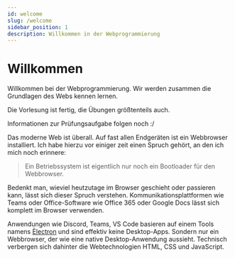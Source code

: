 ```yaml
---
id: welcome
slug: /welcome
sidebar_position: 1
description: Willkommen in der Webprogrammierung
---
```


# Willkommen

Willkommen bei der Webprogrammierung. Wir werden zusammen die Grundlagen
des Webs kennen lernen.

Die Vorlesung ist fertig, die Übungen größtenteils auch.

Informationen zur Prüfungsaufgabe folgen noch :/

Das moderne Web ist überall. Auf fast allen Endgeräten ist ein Webbrowser
installiert. Ich habe hierzu vor einiger zeit einen Spruch gehört, an den ich
mich noch erinnere:

> Ein Betriebssystem ist eigentlich nur noch ein Bootloader für den Webbrowser.

Bedenkt man, wieviel heutzutage im Browser geschieht oder passieren kann, lässt
sich dieser Spruch verstehen. Kommunikationsplattformen wie Teams oder
Office-Software wie Office 365 oder Google Docs lässt sich komplett im Browser
verwenden.

Anwendungen wie Discord, Teams, VS Code basieren auf einem Tools namens
[Èlectron](https://www.electronjs.org/) und sind effektiv keine Desktop-Apps.
Sondern nur ein Webbrowser, der wie eine native Desktop-Anwendung aussieht.
Technisch verbergen sich dahinter die Webtechnologien HTML, CSS und JavaScript.
